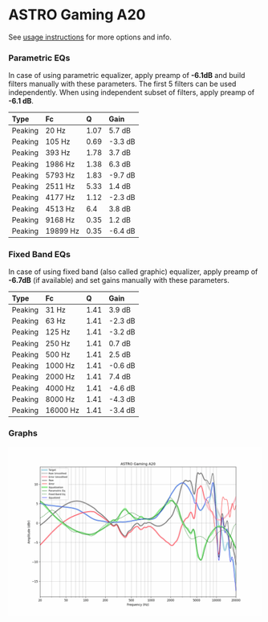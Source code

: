 # ASTRO Gaming A20
See [usage instructions](https://github.com/jaakkopasanen/AutoEq#usage) for more options and info.

### Parametric EQs
In case of using parametric equalizer, apply preamp of **-6.1dB** and build filters manually
with these parameters. The first 5 filters can be used independently.
When using independent subset of filters, apply preamp of **-6.1 dB**.

| Type    | Fc       |    Q | Gain    |
|:--------|:---------|:-----|:--------|
| Peaking | 20 Hz    | 1.07 | 5.7 dB  |
| Peaking | 105 Hz   | 0.69 | -3.3 dB |
| Peaking | 393 Hz   | 1.78 | 3.7 dB  |
| Peaking | 1986 Hz  | 1.38 | 6.3 dB  |
| Peaking | 5793 Hz  | 1.83 | -9.7 dB |
| Peaking | 2511 Hz  | 5.33 | 1.4 dB  |
| Peaking | 4177 Hz  | 1.12 | -2.3 dB |
| Peaking | 4513 Hz  | 6.4  | 3.8 dB  |
| Peaking | 9168 Hz  | 0.35 | 1.2 dB  |
| Peaking | 19899 Hz | 0.35 | -6.4 dB |

### Fixed Band EQs
In case of using fixed band (also called graphic) equalizer, apply preamp of **-6.7dB**
(if available) and set gains manually with these parameters.

| Type    | Fc       |    Q | Gain    |
|:--------|:---------|:-----|:--------|
| Peaking | 31 Hz    | 1.41 | 3.9 dB  |
| Peaking | 63 Hz    | 1.41 | -2.3 dB |
| Peaking | 125 Hz   | 1.41 | -3.2 dB |
| Peaking | 250 Hz   | 1.41 | 0.7 dB  |
| Peaking | 500 Hz   | 1.41 | 2.5 dB  |
| Peaking | 1000 Hz  | 1.41 | -0.6 dB |
| Peaking | 2000 Hz  | 1.41 | 7.4 dB  |
| Peaking | 4000 Hz  | 1.41 | -4.6 dB |
| Peaking | 8000 Hz  | 1.41 | -4.3 dB |
| Peaking | 16000 Hz | 1.41 | -3.4 dB |

### Graphs
![](./ASTRO%20Gaming%20A20.png)